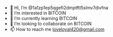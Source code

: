 - 👋 Hi, I’m @1a1zp1ep5qgefi2dmptftl5slmv7divfna
- 👀 I’m interested in BITCOIN
- 🌱 I’m currently learning BITCOIN
- 💞️ I’m looking to collaborate on BITCOIN
- 📫 How to reach me loveloyal420@gmail.com

<!---
1a1zp1ep5qgefi2dmptftl5slmv7divfna/1a1zp1ep5qgefi2dmptftl5slmv7divfna is a ✨ special ✨ repository because its `README.md` (this file) appears on your GitHub profile.
You can click the Preview link to take a look at your changes.
--->
